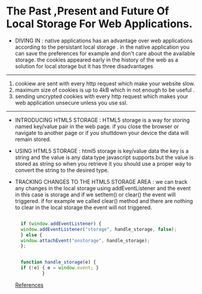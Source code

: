 # The Past ,Present and Future Of Local Storage For Web Applications.

* DIVING IN : native applications has an advantage over web applications according to the persistant local storage . in the native application you can save the preferences for example and don't care about the available storage. the cookies appeared  early in the history of the web as a solution for local storage but it has three disadvantages
  
------
  
  1. cookiew are sent with every http request which make your website slow.
  2. maximum size of cookies is up to 4kB which in not enough to be useful .
  3. sending uncrypted cookies with every http request which makes your web application unsecure unless you use ssl.

------

* INTRODUCING HTML5 STORAGE : HTML5 storage is a way for storing named key/value pair in the web page. if you close the browser or navigate to another page or if you shuttdown your device the data will remain stored. 
  
* USING HTML5 STORAGE : html5 storage is key/value data the key is a string and the value is any data type javascript supports.but the value is stored as string so when you retrieve it you should use a proper way to convert the string to the desired type.
  

* TRACKING CHANGES TO THE HTML5 STORAGE AREA : we can track any changes in the local storage using addEventListener and the event in this case is storage and if we setItem() or clear() the event will triggered. if for example we called clear() method and there are nothing to clear in the local storage the event will not triggered.
  
  ```js

    if (window.addEventListener) {
    window.addEventListener("storage", handle_storage, false);
    } else {
    window.attachEvent("onstorage", handle_storage);
    };


    function handle_storage(e) {
    if (!e) { e = window.event; }
            }
    ``` 

    [References](http://diveinto.html5doctor.com/storage.html)





 